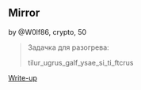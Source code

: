 ## Mirror
by @W0lf86, crypto, 50

> Задачка для разогрева:
> 
> tilur_ugrus_galf_ysae_si_ti_ftcrus

[Write-up](WRITEUP.md)
